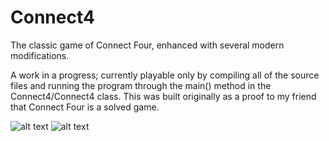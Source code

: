 # Connect4
The classic game of Connect Four, enhanced with several modern modifications. 

A work in a progress; currently playable only by compiling all of the source files and running the program through the main() method in the Connect4/Connect4 class. This was built originally as a proof to my friend that Connect Four is a solved game.

![alt text](https://cloud.githubusercontent.com/assets/8358648/8475872/52a92e22-2070-11e5-8e6e-afb5496c47c9.png "VS Human menu")
![alt text](https://cloud.githubusercontent.com/assets/8358648/8475874/566b387a-2070-11e5-990a-f7bef0bd610c.png "Connect4 gameplay")